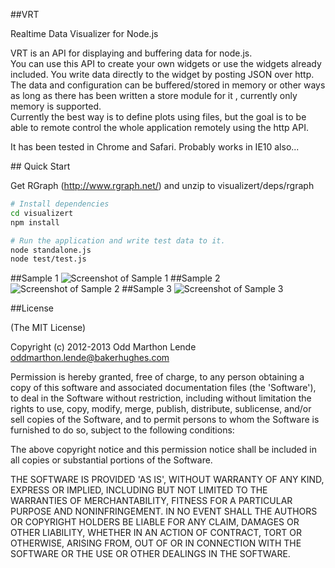 ##VRT

Realtime Data Visualizer for Node.js
<p>VRT is an API for displaying and buffering data for node.js.<br />
You can use this API to create your own widgets or use the widgets already included. You write data directly to the widget by posting JSON over http.<br />
The data and configuration can be buffered/stored in memory or other ways as long as there has been written a store module for it , currently only memory is supported. <br />
Currently the best way is to define plots using files, but the goal is to be able to remote control the whole application remotely using the http API.
</p>
<p>
It has been tested in Chrome and Safari. Probably works in IE10 also...
</p>
## Quick Start

Get RGraph (http://www.rgraph.net/) and unzip to visualizert/deps/rgraph

```bash
# Install dependencies
cd visualizert
npm install

# Run the application and write test data to it.
node standalone.js
node test/test.js

```

##Sample 1
![Screenshot of Sample 1](https://raw.github.com/oddmarthon-lende/vrt/master/screenshots/s1.png "Sample Plot 1")
##Sample 2
![Screenshot of Sample 2](https://raw.github.com/oddmarthon-lende/vrt/master/screenshots/s2.png "Sample Plot 2")
##Sample 3
![Screenshot of Sample 3](https://raw.github.com/oddmarthon-lende/vrt/master/screenshots/s3.png "Sample Plot 3")

##License

(The MIT License)

Copyright (c) 2012-2013 Odd Marthon Lende <oddmarthon.lende@bakerhughes.com>

Permission is hereby granted, free of charge, to any person obtaining a copy of this software and associated documentation files (the 'Software'), to deal in the Software without restriction, including without limitation the rights to use, copy, modify, merge, publish, distribute, sublicense, and/or sell copies of the Software, and to permit persons to whom the Software is furnished to do so, subject to the following conditions:

The above copyright notice and this permission notice shall be included in all copies or substantial portions of the Software.

THE SOFTWARE IS PROVIDED 'AS IS', WITHOUT WARRANTY OF ANY KIND, EXPRESS OR IMPLIED, INCLUDING BUT NOT LIMITED TO THE WARRANTIES OF MERCHANTABILITY, FITNESS FOR A PARTICULAR PURPOSE AND NONINFRINGEMENT. IN NO EVENT SHALL THE AUTHORS OR COPYRIGHT HOLDERS BE LIABLE FOR ANY CLAIM, DAMAGES OR OTHER LIABILITY, WHETHER IN AN ACTION OF CONTRACT, TORT OR OTHERWISE, ARISING FROM, OUT OF OR IN CONNECTION WITH THE SOFTWARE OR THE USE OR OTHER DEALINGS IN THE SOFTWARE.
